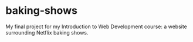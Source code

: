 # baking-shows
My final project for my Introduction to Web Development course: a website surrounding Netflix baking shows.
